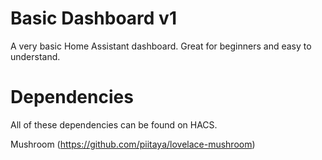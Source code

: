 # Basic Dashboard v1
A very basic Home Assistant dashboard. Great for beginners and easy to understand.

# Dependencies
All of these dependencies can be found on HACS.

Mushroom (https://github.com/piitaya/lovelace-mushroom)

